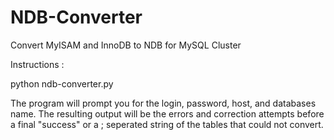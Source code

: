 NDB-Converter
=============

Convert MyISAM and InnoDB to NDB for MySQL Cluster

Instructions :

python ndb-converter.py

The program will prompt you for the login, password, host, and databases name. 
The resulting output will be the errors and correction attempts before a final "success" or
a ; seperated string of the tables that could not convert.
